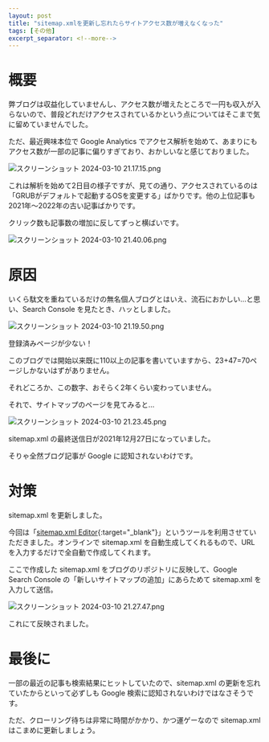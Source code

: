 ```yaml
---
layout: post
title: "sitemap.xmlを更新し忘れたらサイトアクセス数が増えなくなった"
tags: [その他]
excerpt_separator: <!--more-->
---
```


# 概要

弊ブログは収益化していませんし、アクセス数が増えたところで一円も収入が入らないので、普段どれだけアクセスされているかという点についてはそこまで気に留めていませんでした。

ただ、最近興味本位で Google Analytics でアクセス解析を始めて、あまりにもアクセス数が一部の記事に偏りすぎており、おかしいなと感じておりました。

![スクリーンショット 2024-03-10 21.17.15.png](../../../assets/img/post/2024-03-10/スクリーンショット%202024-03-10%2021.17.15.webp)

これは解析を始めて2日目の様子ですが、見ての通り、アクセスされているのは「GRUBがデフォルトで起動するOSを変更する」ばかりです。他の上位記事も2021年〜2022年の古い記事ばかりです。

クリック数も記事数の増加に反してずっと横ばいです。

![スクリーンショット 2024-03-10 21.40.06.png](../../../assets/img/post/2024-03-10/スクリーンショット%202024-03-10%2021.40.06.webp)

<!--more-->

# 原因

いくら駄文を重ねているだけの無名個人ブログとはいえ、流石におかしい…と思い、Search Console を見たとき、ハッとしました。

![スクリーンショット 2024-03-10 21.19.50.png](../../../assets/img/post/2024-03-10/スクリーンショット%202024-03-10%2021.19.50.webp)

登録済みページが少ない！

このブログでは開始以来既に110以上の記事を書いていますから、23+47=70ページしかないはずがありません。

それどころか、この数字、おそらく2年くらい変わっていません。

それで、サイトマップのページを見てみると…

![スクリーンショット 2024-03-10 21.23.45.png](../../../assets/img/post/2024-03-10/スクリーンショット%202024-03-10%2021.23.45.webp)

sitemap.xml の最終送信日が2021年12月27日になっていました。

そりゃ全然ブログ記事が Google に認知されないわけです。

# 対策

sitemap.xml を更新しました。

今回は「[sitemap.xml Editor](http://www.sitemapxml.jp/){:target="_blank"}」というツールを利用させていただきました。オンラインで sitemap.xml を自動生成してくれるもので、URL を入力するだけで全自動で作成してくれます。

ここで作成した sitemap.xml をブログのリポジトリに反映して、Google Search Console の「新しいサイトマップの追加」にあらためて sitemap.xml を入力して送信。

![スクリーンショット 2024-03-10 21.27.47.png](../../../assets/img/post/2024-03-10/スクリーンショット%202024-03-10%2021.27.47.webp)

これにて反映されました。

# 最後に

一部の最近の記事も検索結果にヒットしていたので、sitemap.xml の更新を忘れていたからといって必ずしも Google 検索に認知されないわけではなさそうです。

ただ、クローリング待ちは非常に時間がかかり、かつ運ゲーなので sitemap.xml はこまめに更新しましょう。
